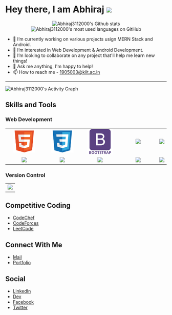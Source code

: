 
# Hey there, I am Abhiraj <img src="https://raw.githubusercontent.com/MartinHeinz/MartinHeinz/master/wave.gif" width="34px">

<p align="center">
  <img alt="Abhiraj3112000's Github stats" src="https://github-readme-stats.vercel.app/api?username=Abhiraj3112000&count_private=true&include_all_commits=true&show_icons=true&bg_color=000000&title_color=E8E500&text_color=F8F2CB&icon_color=9FD410&hide_border=true&count_private=true" width="49%"/>
  <img alt="Abhiraj3112000's most used languages on GitHub" src="https://github-readme-stats.vercel.app/api/top-langs/?username=Abhiraj3112000&langs_count=10&layout=compact&bg_color=000000&title_color=E8E500&text_color=F8F2CB&icon_color=9FD410&hide_border=true&hide=jupyter%20notebook,html" width="49%"/> 
</p>

- 🔭 I’m currently working on various projects usign MERN Stack and Android.
- 👀 I’m interested in Web Development & Android Development.
- 💞️ I’m looking to collaborate on any project that'll help me learn new things!
- 💬 Ask me anything, I'm happy to help!
- 📫 How to reach me - 1905003@kiit.ac.in


<hr>
<img alt="Abhiraj3112000's Activity Graph" src="https://activity-graph.herokuapp.com/graph?username=Abhiraj3112000&bg_color=000000&color=E8E500&line=F8F2CB&point=9FD410&hide_border=true" />

## Skills and Tools

### Web Development
<table width="100">
  <tr>
      <td align='center' width="190">
          <img src="https://github.com/devicons/devicon/blob/master/icons/html5/html5-original.svg" width="70">
      </td>
      <td align='center' width="190">
          <img src="https://github.com/devicons/devicon/blob/master/icons/css3/css3-original.svg" width="70">
      </td>
      <td align='center' width="190">
        <img src="https://github.com/devicons/devicon/blob/master/icons/bootstrap/bootstrap-plain-wordmark.svg" width="80">
      </td>
       <td align='center' width="190">
          <img src="https://www.vectorlogo.zone/logos/mongodb/mongodb-ar21.svg">
      </td>
    <td align='center'>
          <img src="https://www.vectorlogo.zone/logos/expressjs/expressjs-ar21.svg" width="100">
      </td>
  </tr>
  <tr>
    <td align='center'>
        <img src="https://www.vectorlogo.zone/logos/firebase/firebase-ar21.svg" width="110">
      </td>
      <td align='center' width="190">
          <img src="https://www.vectorlogo.zone/logos/reactjs/reactjs-ar21.svg">
      </td>
      <td align='center'>
          <img src="https://www.vectorlogo.zone/logos/nodejs/nodejs-ar21.svg">
      </td>
     <td align='center'>
          <img src="https://www.vectorlogo.zone/logos/java/java-ar21.svg">
      </td>
     <td align='center'>
          <img src="https://www.vectorlogo.zone/logos/android/android-ar21.svg">
      </td>
      
  </tr>
</table>

### Version Control
<table width="100">
   <tr>
      <td align='center'>
          <img src="https://cdn.freebiesupply.com/logos/large/2x/git-logo-svg-vector.svg" width="90">
      </td>
  </tr>
</table>

## Competitive Coding
  - [CodeChef]()
  - [CodeForces]()
  - [LeetCode]()

## Connect With Me
  - [Mail](mailto:1905003@kiit.ac.in)
  - [Portfolio]()

## Social
  - [LinkedIn]()
  - [Dev]()
  - [Facebook]()
  - [Twitter]()
